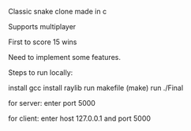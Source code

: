 Classic snake clone made in c

Supports multiplayer

First to score 15 wins

Need to implement some features.

Steps to run locally:

install gcc
install raylib
run makefile (make)
run ./Final

for server:
enter port 5000

for client: enter host 127.0.0.1 and port 5000
